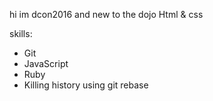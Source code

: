hi im dcon2016 and new to the dojo
Html & css

skills:
* Git
* JavaScript
* Ruby
* Killing history using git rebase
